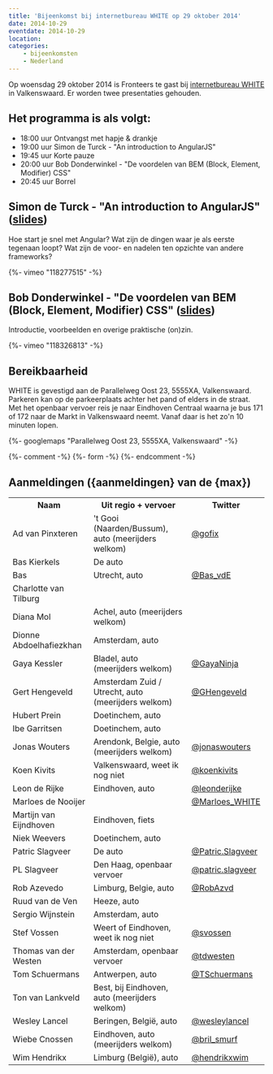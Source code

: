 ```yaml
---
title: 'Bijeenkomst bij internetbureau WHITE op 29 oktober 2014'
date: 2014-10-29
eventdate: 2014-10-29
location:
categories:
    - bijeenkomsten
    - Nederland
---
```


Op woensdag 29 oktober 2014 is Fronteers te gast bij [internetbureau WHITE](http://www.white.nl) in Valkenswaard. Er worden twee presentaties gehouden.

## Het programma is als volgt:

-   18:00 uur Ontvangst met hapje & drankje
-   19:00 uur Simon de Turck - "An introduction to AngularJS"
-   19:45 uur Korte pauze
-   20:00 uur Bob Donderwinkel - "De voordelen van BEM (Block, Element, Modifier) CSS"
-   20:45 uur Borrel

## Simon de Turck - "An introduction to AngularJS" ([slides](http://slides.com/zimmen/uc-2/))

Hoe start je snel met Angular? Wat zijn de dingen waar je als eerste tegenaan loopt? Wat zijn de voor- en nadelen ten opzichte van andere frameworks?

<div>
    {%- vimeo "118277515" -%}
</div>

## Bob Donderwinkel - "De voordelen van BEM (Block, Element, Modifier) CSS" ([slides](http://www.slideshare.net/BobDonderwinkel/bem-presentation-40907446))

Introductie, voorbeelden en overige praktische (on)zin.

<div>
    {%- vimeo "118326813" -%}
</div>

## Bereikbaarheid

WHITE is gevestigd aan de Parallelweg Oost 23, 5555XA, Valkenswaard. Parkeren kan op de parkeerplaats achter het pand of elders in de straat. Met het openbaar vervoer reis je naar Eindhoven Centraal waarna je bus 171 of 172 naar de Markt in Valkenswaard neemt. Vanaf daar is het zo'n 10 minuten lopen.

{%- googlemaps "Parallelweg Oost 23, 5555XA, Valkenswaard" -%}

{%- comment -%}
{%- form -%}
{%- endcomment -%}

## Aanmeldingen ({aanmeldingen} van de {max})

<table>
<tr>
<th scope="col">Naam</th>
<th scope="col">Uit regio + vervoer</th>
<th scope="col">Twitter</th>
</tr>
<tr>
<td>Ad van Pinxteren</td>
<td>'t Gooi (Naarden/Bussum), auto (meerijders welkom)</td>
<td><a href="https://twitter.com/gofix" rel="nofollow">@gofix</a></td>
</tr>
<tr>
<td>Bas Kierkels</td>
<td>De auto</td>
<td></td>
</tr>
<tr>
<td>Bas</td>
<td>Utrecht, auto</td>
<td><a href="https://twitter.com/Bas_vdE" rel="nofollow">@Bas_vdE</a></td>
</tr>
<tr>
<td>Charlotte van Tilburg</td>
<td></td>
<td></td>
</tr>
<tr>
<td>Diana Mol</td>
<td>Achel, auto (meerijders welkom)</td>
<td></td>
</tr>
<tr>
<td>Dionne Abdoelhafiezkhan</td>
<td>Amsterdam, auto</td>
<td></td>
</tr>
<tr>
<td>Gaya Kessler</td>
<td>Bladel, auto (meerijders welkom)</td>
<td><a href="https://twitter.com/GayaNinja" rel="nofollow">@GayaNinja</a></td>
</tr>
<tr>
<td>Gert Hengeveld</td>
<td>Amsterdam Zuid / Utrecht, auto (meerijders welkom)</td>
<td><a href="https://twitter.com/GHengeveld" rel="nofollow">@GHengeveld</a></td>
</tr>
<tr>
<td>Hubert Prein</td>
<td>Doetinchem, auto</td>
<td></td>
</tr>
<tr>
<td>Ibe Garritsen</td>
<td>Doetinchem, auto</td>
<td></td>
</tr>
<tr>
<td>Jonas Wouters</td>
<td>Arendonk, Belgie, auto (meerijders welkom)</td>
<td><a href="https://twitter.com/jonaswouters" rel="nofollow">@jonaswouters</a></td>
</tr>
<tr>
<td>Koen Kivits</td>
<td>Valkenswaard, weet ik nog niet</td>
<td><a href="https://twitter.com/koenkivits" rel="nofollow">@koenkivits</a></td>
</tr>
<tr>
<td>Leon de Rijke</td>
<td>Eindhoven, auto</td>
<td><a href="https://twitter.com/leonderijke" rel="nofollow">@leonderijke</a></td>
</tr>
<tr>
<td>Marloes de Nooijer</td>
<td></td>
<td><a href="https://twitter.com/Marloes_WHITE" rel="nofollow">@Marloes_WHITE</a></td>
</tr>
<tr>
<td>Martijn van Eijndhoven</td>
<td>Eindhoven, fiets</td>
<td></td>
</tr>
<tr>
<td>Niek Weevers</td>
<td>Doetinchem, auto</td>
<td></td>
</tr>
<tr>
<td>Patric Slagveer</td>
<td>De auto</td>
<td><a href="https://twitter.com/Patric.Slagveer" rel="nofollow">@Patric.Slagveer</a></td>
</tr>
<tr>
<td>PL Slagveer</td>
<td>Den Haag, openbaar vervoer</td>
<td><a href="https://twitter.com/patric.slagveer" rel="nofollow">@patric.slagveer</a></td>
</tr>
<tr>
<td>Rob Azevedo</td>
<td>Limburg, Belgie, auto</td>
<td><a href="https://twitter.com/RobAzvd" rel="nofollow">@RobAzvd</a></td>
</tr>
<tr>
<td>Ruud van de Ven</td>
<td>Heeze, auto</td>
<td></td>
</tr>
<tr>
<td>Sergio Wijnstein</td>
<td>Amsterdam, auto</td>
<td></td>
</tr>
<tr>
<td>Stef Vossen</td>
<td>Weert of Eindhoven, weet ik nog niet</td>
<td><a href="https://twitter.com/svossen" rel="nofollow">@svossen</a></td>
</tr>
<tr>
<td>Thomas van der Westen</td>
<td>Amsterdam, openbaar vervoer</td>
<td><a href="https://twitter.com/tdwesten" rel="nofollow">@tdwesten</a></td>
</tr>
<tr>
<td>Tom Schuermans</td>
<td>Antwerpen, auto</td>
<td><a href="https://twitter.com/TSchuermans" rel="nofollow">@TSchuermans</a></td>
</tr>
<tr>
<td>Ton van Lankveld</td>
<td>Best, bij Eindhoven, auto (meerijders welkom)</td>
<td></td>
</tr>
<tr>
<td>Wesley Lancel</td>
<td>Beringen, België, auto</td>
<td><a href="https://twitter.com/wesleylancel" rel="nofollow">@wesleylancel</a></td>
</tr>
<tr>
<td>Wiebe Cnossen</td>
<td>Eindhoven, auto (meerijders welkom)</td>
<td><a href="https://twitter.com/bril_smurf" rel="nofollow">@bril_smurf</a></td>
</tr>
<tr>
<td>Wim Hendrikx</td>
<td>Limburg (België), auto</td>
<td><a href="https://twitter.com/hendrikxwim" rel="nofollow">@hendrikxwim</a></td>
</tr>
</table>
